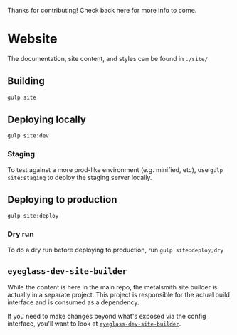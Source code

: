Thanks for contributing! Check back here for more info to come.

# Website

The documentation, site content, and styles can be found in `./site/`

## Building

```sh
gulp site
```

## Deploying locally

```sh
gulp site:dev
```

### Staging

To test against a more prod-like environment (e.g. minified, etc), use `gulp site:staging` to deploy the staging server locally.

## Deploying to production

```sh
gulp site:deploy
```

### Dry run

To do a dry run before deploying to production, run `gulp site:deploy;dry`

## `eyeglass-dev-site-builder`

While the content is here in the main repo, the metalsmith site builder is actually in a separate project. This project is responsible for the actual build interface and is consumed as a dependency.

If you need to make changes beyond what's exposed via the config interface, you'll want to look at [`eyeglass-dev-site-builder`](https://github.com/sass-eyeglass/eyeglass-dev-site-builder).

